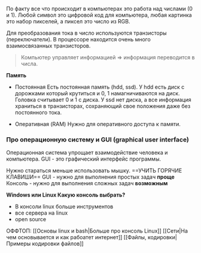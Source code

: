 По факту все что происходит в компьютерах это работа над числами (0 и 1). Любой символ это цифровой код для компьютера, любая картинка это набор пикселей, а пиксел это число из RGB. 

Для преобразования тока в число используются транзисторы (переключатели). В процессоре находится очень много взаимосвязанных транзисторов. 

> Компьютер управляет информацией => информация переводится в числа. 

**Память**
-  Постоянная 
Есть постоянная память (hdd, ssd). У hdd есть диск с дорожками который крутиться и 0, 1 намагничиваются на диск. Головка считывает 0 и 1 с диска. У ssd нет диска, а все информация храниться в транзисторах, сохраняющий свое положения даже без постоянного тока. 

- Оперативная (RAM)
Нужно для оперативного доступа к памяти. 

### Про операционную систему и GUI (graphical user interface)
Операционная система упрощает взаимодействие человека и компьютера.
GUI - это графический интерфейс программы. 

Нужно стараться меньше использовать мышку. ==УЧИТЬ ГОРЯЧИЕ КЛАВИШИ==
GUI - нужно для выполнения простых задач **проще**
Консоль - нужно для выполнения сложных задач **возможным**

**Windows или Linux Какую консоль выбрать?**
- В консоли linux больше инструментов
- все сервера на linux
- open source

ОФФТОП:
[[Основы linux и bash|Больше про консоль Linux]] 
[[Сети|На чем основывается и как рабоатет интернет]]
[[Файлы, кодировки|Примеры кодировки файлов]]


